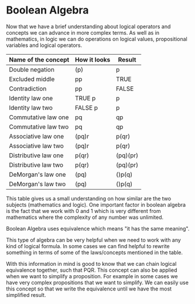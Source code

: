 # Boolean Algebra

Now that we have a brief understanding about logical operators and concepts we can advance in more complex terms. As well as in mathematics, in logic we can do operations on logical values, propositional variables and logical operators.

| Name of the concept  | How it looks                                                                                                                            | Result                                                                                                                                                                                                     |
| -------------------- | --------------------------------------------------------------------------------------------------------------------------------------- | ---------------------------------------------------------------------------------------------------------------------------------------------------------------------------------------------------------- |
| Double negation      | <img src="../../.gitbook/assets/NOT.png" alt="" data-size="line">(<img src="../../.gitbook/assets/NOT.png" alt="" data-size="line">p)   | p                                                                                                                                                                                                          |
| Excluded middle      | p<img src="../../.gitbook/assets/OR.png" alt="" data-size="line"><img src="../../.gitbook/assets/NOT.png" alt="" data-size="line">p     | TRUE                                                                                                                                                                                                       |
| Contradiction        | p<img src="../../.gitbook/assets/AND.png" alt="" data-size="line"><img src="../../.gitbook/assets/NOT.png" alt="" data-size="line">p    | FALSE                                                                                                                                                                                                      |
| Identity law one     | TRUE <img src="../../.gitbook/assets/AND.png" alt="" data-size="line">p                                                                 | p                                                                                                                                                                                                          |
| Identity law two     | FALSE <img src="../../.gitbook/assets/OR.png" alt="" data-size="line">p                                                                 | p                                                                                                                                                                                                          |
| Commutative law one  | p<img src="../../.gitbook/assets/AND.png" alt="" data-size="line">q                                                                     | q<img src="../../.gitbook/assets/AND.png" alt="" data-size="line">p                                                                                                                                        |
| Commutative law two  | p<img src="../../.gitbook/assets/OR.png" alt="" data-size="line">q                                                                      | q<img src="../../.gitbook/assets/OR.png" alt="" data-size="line">p                                                                                                                                         |
| Associative law one  | (p<img src="../../.gitbook/assets/AND.png" alt="" data-size="line">q)<img src="../../.gitbook/assets/AND.png" alt="" data-size="line">r | p<img src="../../.gitbook/assets/AND.png" alt="" data-size="line">(q<img src="../../.gitbook/assets/AND.png" alt="" data-size="line">r)                                                                    |
| Associative law two  | (p<img src="../../.gitbook/assets/OR.png" alt="" data-size="line">q)<img src="../../.gitbook/assets/OR.png" alt="" data-size="line">r   | p<img src="../../.gitbook/assets/OR.png" alt="" data-size="line">(q<img src="../../.gitbook/assets/OR.png" alt="" data-size="line">r)                                                                      |
| Distributive law one | p<img src="../../.gitbook/assets/AND.png" alt="" data-size="line">(q<img src="../../.gitbook/assets/OR.png" alt="" data-size="line">r)  | (p<img src="../../.gitbook/assets/AND.png" alt="" data-size="line">q)<img src="../../.gitbook/assets/OR.png" alt="" data-size="line">(p<img src="../../.gitbook/assets/AND.png" alt="" data-size="line">r) |
| Distributive law two | p<img src="../../.gitbook/assets/OR.png" alt="" data-size="line">(q<img src="../../.gitbook/assets/AND.png" alt="" data-size="line">r)  | (p<img src="../../.gitbook/assets/OR.png" alt="" data-size="line">q)<img src="../../.gitbook/assets/AND.png" alt="" data-size="line">(p<img src="../../.gitbook/assets/OR.png" alt="" data-size="line">r)  |
| DeMorgan's law one   | <img src="../../.gitbook/assets/NOT.png" alt="" data-size="line">(p<img src="../../.gitbook/assets/AND.png" alt="" data-size="line">q)  | (<img src="../../.gitbook/assets/NOT.png" alt="" data-size="line">)p<img src="../../.gitbook/assets/OR.png" alt="" data-size="line">(<img src="../../.gitbook/assets/NOT.png" alt="" data-size="line">q)   |
| DeMorgan's law two   | <img src="../../.gitbook/assets/NOT.png" alt="" data-size="line">(p<img src="../../.gitbook/assets/OR.png" alt="" data-size="line">q)   | (<img src="../../.gitbook/assets/NOT.png" alt="" data-size="line">)p<img src="../../.gitbook/assets/AND.png" alt="" data-size="line">(<img src="../../.gitbook/assets/NOT.png" alt="" data-size="line">q)  |

This table gives us a small understanding on how similar are the two subjects (mathematics and logic). One important factor in boolean algebra is the fact that we work with 0 and 1 which is very different from mathematics where the complexity of any number was unlimited.&#x20;

Boolean Algebra uses equivalence <img src="../../.gitbook/assets/EQUIVALENT.png" alt="" data-size="line">which means "it has the same meaning".

This type of algebra can be very helpful when we need to work with any kind of logical formula. In some cases we can find helpful to rewrite something in terms of some of the laws/concepts mentioned in the table.

With this information in mind is good to know that we can chain logical equivalence together, such that P<img src="../../.gitbook/assets/EQUIVALENT.png" alt="" data-size="line">Q<img src="../../.gitbook/assets/EQUIVALENT.png" alt="" data-size="line">R. This concept can also be applied when we want to simplify a proposition. For example in some cases we have very complex propositions that we want to simplify. We can easily use this concept so that we write the equivalence until we have the most simplified result.



